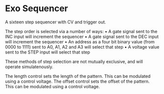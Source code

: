 # Exo Sequencer

A sixteen step sequencer with CV and trigger out. 

The step order is selected via a number of ways: 
• A gate signal sent to the INC input will increment the sequencer
• A gate signal sent to the DEC input will increment the sequencer
• An address as a four bit binary value (from 0000 to 1111) sent to A0, A1, A2 and A3 will select that step
• A voltage value sent to the STEP input will select that step

These methods of step selection are not mutually exclusive, and will operate simulatenously. 

The length control sets the length of the pattern. This can be modulated using a control voltage. 
The offset control sets the offset of the pattern. This can be modulated using a control voltage. 
